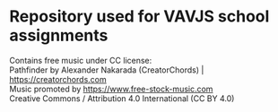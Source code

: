 # Repository used for VAVJS school assignments
Contains free music under CC license:<br />
Pathfinder by Alexander Nakarada (CreatorChords) | https://creatorchords.com<br />
Music promoted by https://www.free-stock-music.com<br />
Creative Commons / Attribution 4.0 International (CC BY 4.0) <br />
